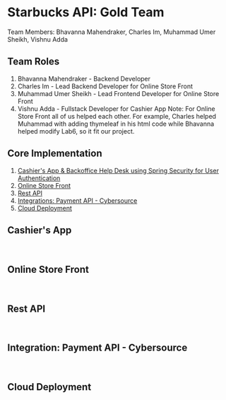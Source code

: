 # Starbucks API: Gold Team
Team Members: Bhavanna Mahendraker, Charles Im, Muhammad Umer Sheikh, Vishnu Adda
<br/>
## Team Roles
1) Bhavanna Mahendraker - Backend Developer
2) Charles Im - Lead Backend Developer for Online Store Front
3) Muhammad Umer Sheikh - Lead Frontend Developer for Online Store Front
4) Vishnu Adda - Fullstack Developer for Cashier App
Note: For Online Store Front all of us helped each other. For example, Charles helped Muhammad with adding thymeleaf in his html code while Bhavanna helped modify Lab6, so it fit our project.
## Core Implementation
1. [Cashier's App & Backoffice Help Desk using Spring Security for User Authentication](#Cashier's-App-&-Backoffice-Help-Desk-using-Spring-Security-for-User-Authentication)
2. [Online Store Front](#Online-Store-Front)
3. [Rest API](#Rest-API)
4. [Integrations: Payment API - Cybersource](#Integrations:-Payment-API-Cybersource)
5. [Cloud Deployment](#Cloud-Deployment)
## Cashier's App
![]()
![]()
![]()
![]()
## Online Store Front
![]()
![]()
![]()
![]()
## Rest API
![]()
![]()
![]()
![]()
## Integration: Payment API - Cybersource
![]()
![]()
![]()
![]()
## Cloud Deployment
![]()
![]()
![]()
![]()
